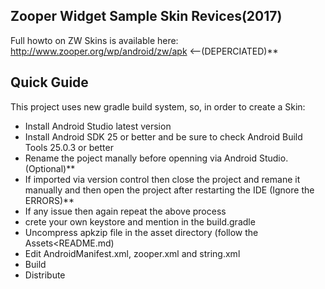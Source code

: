 ## Zooper Widget Sample Skin Revices(2017)

Full howto on ZW Skins is available here: http://www.zooper.org/wp/android/zw/apk <--(DEPERCIATED)**

## Quick Guide

This project uses new gradle build system, so, in order to create a Skin:
  * Install Android Studio latest version
  * Install Android SDK 25 or better and be sure to check Android Build Tools 25.0.3 or better
  * Rename the poject manally before openning via Android Studio. (Optional)**
  * If imported via version control then close the project and remane it manually and then open the project after restarting the IDE (Ignore the ERRORS)**
  * If any issue then again repeat the above process
  * crete your own keystore and mention in the build.gradle
  * Uncompress apkzip file in the asset directory (follow the Assets<README.md)
  * Edit AndroidManifest.xml, zooper.xml and string.xml
  * Build
  * Distribute

